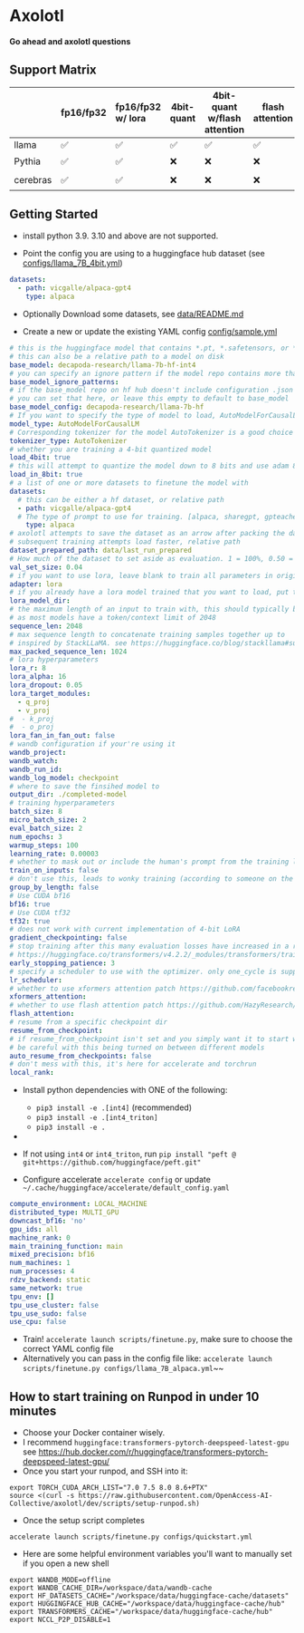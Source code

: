 # Axolotl

#### Go ahead and axolotl questions

## Support Matrix

|          | fp16/fp32 | fp16/fp32 w/ lora | 4bit-quant | 4bit-quant w/flash attention | flash attention | xformers attention |
|----------|:----------|:------------------|------------|------------------------------|-----------------|--------------------|
| llama    | ✅         | ✅                 | ✅          | ✅                            | ✅               | ✅                  |
| Pythia   | ✅         | ✅                 | ❌          | ❌                            | ❌               | ❓                  |
| cerebras | ✅         | ✅                 | ❌          | ❌                            | ❌               | ❓                  |


## Getting Started
- install python 3.9.  3.10 and above are not supported.

- Point the config you are using to a huggingface hub dataset (see [configs/llama_7B_4bit.yml](https://github.com/winglian/axolotl/blob/main/configs/llama_7B_4bit.yml#L6-L8))

```yaml
datasets:
  - path: vicgalle/alpaca-gpt4
    type: alpaca
```

- Optionally Download some datasets, see [data/README.md](data/README.md)


- Create a new or update the existing YAML config [config/sample.yml](config/sample.yml)

```yaml
# this is the huggingface model that contains *.pt, *.safetensors, or *.bin files
# this can also be a relative path to a model on disk
base_model: decapoda-research/llama-7b-hf-int4
# you can specify an ignore pattern if the model repo contains more than 1 model type (*.pt, etc)
base_model_ignore_patterns:
# if the base_model repo on hf hub doesn't include configuration .json files,
# you can set that here, or leave this empty to default to base_model
base_model_config: decapoda-research/llama-7b-hf
# If you want to specify the type of model to load, AutoModelForCausalLM is a good choice too
model_type: AutoModelForCausalLM
# Corresponding tokenizer for the model AutoTokenizer is a good choice
tokenizer_type: AutoTokenizer
# whether you are training a 4-bit quantized model
load_4bit: true
# this will attempt to quantize the model down to 8 bits and use adam 8 bit optimizer
load_in_8bit: true
# a list of one or more datasets to finetune the model with
datasets:
  # this can be either a hf dataset, or relative path
  - path: vicgalle/alpaca-gpt4
  # The type of prompt to use for training. [alpaca, sharegpt, gpteacher, oasst, reflection]
    type: alpaca
# axolotl attempts to save the dataset as an arrow after packing the data together so
# subsequent training attempts load faster, relative path
dataset_prepared_path: data/last_run_prepared
# How much of the dataset to set aside as evaluation. 1 = 100%, 0.50 = 50%, etc
val_set_size: 0.04
# if you want to use lora, leave blank to train all parameters in original model
adapter: lora
# if you already have a lora model trained that you want to load, put that here
lora_model_dir:
# the maximum length of an input to train with, this should typically be less than 2048
# as most models have a token/context limit of 2048
sequence_len: 2048
# max sequence length to concatenate training samples together up to
# inspired by StackLLaMA. see https://huggingface.co/blog/stackllama#supervised-fine-tuning
max_packed_sequence_len: 1024
# lora hyperparameters
lora_r: 8
lora_alpha: 16
lora_dropout: 0.05
lora_target_modules:
  - q_proj
  - v_proj
#  - k_proj
#  - o_proj
lora_fan_in_fan_out: false
# wandb configuration if your're using it
wandb_project:
wandb_watch:
wandb_run_id:
wandb_log_model: checkpoint
# where to save the finsihed model to
output_dir: ./completed-model
# training hyperparameters
batch_size: 8
micro_batch_size: 2
eval_batch_size: 2
num_epochs: 3
warmup_steps: 100
learning_rate: 0.00003
# whether to mask out or include the human's prompt from the training labels
train_on_inputs: false
# don't use this, leads to wonky training (according to someone on the internet)
group_by_length: false
# Use CUDA bf16
bf16: true
# Use CUDA tf32
tf32: true
# does not work with current implementation of 4-bit LoRA
gradient_checkpointing: false
# stop training after this many evaluation losses have increased in a row
# https://huggingface.co/transformers/v4.2.2/_modules/transformers/trainer_callback.html#EarlyStoppingCallback
early_stopping_patience: 3
# specify a scheduler to use with the optimizer. only one_cycle is supported currently
lr_scheduler:
# whether to use xformers attention patch https://github.com/facebookresearch/xformers:
xformers_attention:
# whether to use flash attention patch https://github.com/HazyResearch/flash-attention:
flash_attention:
# resume from a specific checkpoint dir
resume_from_checkpoint:
# if resume_from_checkpoint isn't set and you simply want it to start where it left off
# be careful with this being turned on between different models
auto_resume_from_checkpoints: false
# don't mess with this, it's here for accelerate and torchrun
local_rank:
```

- Install python dependencies with ONE of the following:

    - `pip3 install -e .[int4]` (recommended)
    - `pip3 install -e .[int4_triton]`
    - `pip3 install -e .`
-
- If not using `int4` or `int4_triton`, run `pip install "peft @ git+https://github.com/huggingface/peft.git"`
- Configure accelerate `accelerate config` or update `~/.cache/huggingface/accelerate/default_config.yaml`

```yaml
compute_environment: LOCAL_MACHINE
distributed_type: MULTI_GPU
downcast_bf16: 'no'
gpu_ids: all
machine_rank: 0
main_training_function: main
mixed_precision: bf16
num_machines: 1
num_processes: 4
rdzv_backend: static
same_network: true
tpu_env: []
tpu_use_cluster: false
tpu_use_sudo: false
use_cpu: false
```

- Train! `accelerate launch scripts/finetune.py`, make sure to choose the correct YAML config file
- Alternatively you can pass in the config file like: `accelerate launch scripts/finetune.py configs/llama_7B_alpaca.yml`~~


## How to start training on Runpod in under 10 minutes

- Choose your Docker container wisely.
- I recommend `huggingface:transformers-pytorch-deepspeed-latest-gpu` see https://hub.docker.com/r/huggingface/transformers-pytorch-deepspeed-latest-gpu/
- Once you start your runpod, and SSH into it:
```shell
export TORCH_CUDA_ARCH_LIST="7.0 7.5 8.0 8.6+PTX"
source <(curl -s https://raw.githubusercontent.com/OpenAccess-AI-Collective/axolotl/dev/scripts/setup-runpod.sh)
```

- Once the setup script completes
```shell
accelerate launch scripts/finetune.py configs/quickstart.yml
```

- Here are some helpful environment variables you'll want to manually set if you open a new shell
```shell
export WANDB_MODE=offline
export WANDB_CACHE_DIR=/workspace/data/wandb-cache
export HF_DATASETS_CACHE="/workspace/data/huggingface-cache/datasets"
export HUGGINGFACE_HUB_CACHE="/workspace/data/huggingface-cache/hub"
export TRANSFORMERS_CACHE="/workspace/data/huggingface-cache/hub"
export NCCL_P2P_DISABLE=1
```

